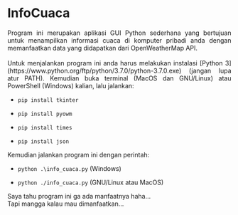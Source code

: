 # InfoCuaca 

<div style="text-align: justify"> Program ini merupakan aplikasi GUI Python sederhana yang bertujuan untuk menampilkan informasi cuaca di komputer pribadi anda dengan memanfaatkan data yang didapatkan dari OpenWeatherMap API. </div><br>

<div style="text-align: justify"> Untuk menjalankan program ini anda harus melakukan instalasi [Python 3] (https://www.python.org/ftp/python/3.7.0/python-3.7.0.exe)  (jangan lupa atur PATH). Kemudian buka terminal (MacOS dan GNU/Linux) atau PowerShell (Windows) kalian, lalu jalankan: </div>

* ```pip install tkinter```

* ```pip install pyowm```

* ```pip install times```

* ```pip install json```


<div style="text-align: justify"> Kemudian jalankan program ini dengan perintah: </div>

* ```python .\info_cuaca.py``` (Windows)

* ```python ./info_cuaca.py``` (GNU/Linux atau MacOS)

Saya tahu program ini ga ada manfaatnya haha... <br>
Tapi mangga kalau mau dimanfaatkan...